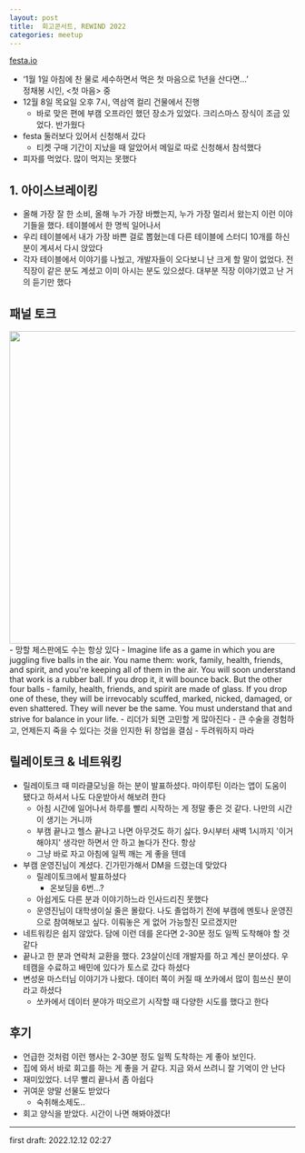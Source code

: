```yaml
---
layout: post
title:  회고콘서트, REWIND 2022
categories: meetup
---
```

[festa.io](https://festa.io/events/2911)
- ‘1월 1일 아침에 찬 물로 세수하면서 먹은 첫 마음으로 1년을 산다면…’  
  정채봉 시인, \<첫 마음\> 중
- 12월 8일 목요일 오후 7시, 역삼역 컬리 건물에서 진행
  - 바로 맞은 편에 부캠 오프라인 했던 장소가 있었다. 크리스마스 장식이 조금 있었다. 반가웠다
- festa 둘러보다 있어서 신청해서 갔다
  - 티켓 구매 기간이 지났을 때 알았어서 메일로 따로 신청해서 참석했다
- 피자를 먹었다. 많이 먹지는 못했다

## 1. 아이스브레이킹
- 올해 가장 잘 한 소비, 올해 누가 가장 바빴는지, 누가 가장 멀리서 왔는지 이런 이야기들을 했다. 테이블에서 한 명씩 일어나서
- 우리 테이블에서 내가 가장 바쁜 걸로 뽑혔는데 다른 테이블에 스터디 10개를 하신 분이 계셔서 다시 앉았다
- 각자 테이블에서 이야기를 나눴고, 개발자들이 오다보니 난 크게 할 말이 없었다. 전 직장이 같은 분도 계셨고 이미 아시는 분도 있으셨다. 대부분 직장 이야기였고 난 거의 듣기만 했다

## 패널 토크
<center><img src="https://user-images.githubusercontent.com/47550287/206918564-a997cfd5-ebf1-4a66-9c5e-14dd19412573.png" width="550"/></center>
- 망할 체스판에도 수는 항상 있다
- Imagine life as a game in which you are juggling five balls in the air.  
You name them: work, family, health, friends, and spirit, and you're keeping all of them in the air.  
You will soon understand that work is a rubber ball. If you drop it, it will bounce back.
But the other four balls - family, health, friends, and spirit are made of glass.  
If you drop one of these, they will be irrevocably scuffed, marked,  
nicked, damaged, or even shattered. They will never be the same.  
You must understand that and strive for balance in your life.
- 리더가 되면 고민할 게 많아진다
- 큰 수술을 경험하고, 언제든지 죽을 수 있다는 것을 인지한 뒤 창업을 결심
- 두려워하지 마라

## 릴레이토크 & 네트워킹
- 릴레이토크 때 미라클모닝을 하는 분이 발표하셨다. 마이루틴 이라는 앱이 도움이 됐다고 하셔서 나도 다운받아서 해보려 한다
  - 아침 시간에 일어나서 하루를 빨리 시작하는 게 정말 좋은 것 같다. 나만의 시간이 생기는 거니까
  - 부캠 끝나고 헬스 끝나고 나면 아무것도 하기 싫다. 9시부터 새벽 1시까지 '이거 해야지' 생각만 하면서 안 하고 놀다가 잔다. 항상
  - 그냥 바로 자고 아침에 일찍 깨는 게 좋을 텐데
- 부캠 운영진님이 계셨다. 긴가민가해서 DM을 드렸는데 맞았다
  - 릴레이토크에서 발표하셨다
    - 온보딩을 6번...?
  - 아쉽게도 다른 분과 이야기하느라 인사드리진 못했다
  - 운영진님이 대학생이실 줄은 몰랐다. 나도 졸업하기 전에 부캠에 멘토나 운영진으로 참여해보고 싶다. 이뤄놓은 게 없어 가능할진 모르겠지만
- 네트워킹은 쉽지 않았다. 담에 이런 데를 온다면 2-30분 정도 일찍 도착해야 할 것 같다
- 끝나고 한 분과 연락처 교환을 했다. 23살이신데 개발자를 하고 계신 분이셨다. 우테캠을 수료하고 배민에 있다가 토스로 갔다 하셨다
- 변성윤 마스터님 이야기가 나왔다. 데이터 쪽이 커질 때 쏘카에서 많이 힘쓰신 분이라고 하셨다
  - 쏘카에서 데이터 분야가 떠오르기 시작할 때 다양한 시도를 했다고 한다

## 후기
- 언급한 것처럼 이런 행사는 2-30분 정도 일찍 도착하는 게 좋아 보인다.
- 집에 와서 바로 회고를 하는 게 좋을 거 같다. 지금 와서 쓰려니 잘 기억이 안 난다
- 재미있었다. 너무 빨리 끝나서 좀 아쉽다
- 귀여운 양말 선물도 받았다
  - 숙취해소제도..
- 회고 양식을 받았다. 시간이 나면 해봐야겠다!

---

first draft: 2022.12.12 02:27